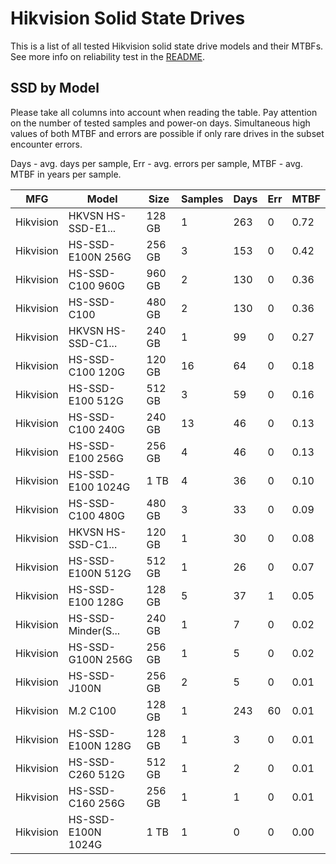 Hikvision Solid State Drives
============================

This is a list of all tested Hikvision solid state drive models and their MTBFs. See
more info on reliability test in the [README](https://github.com/linuxhw/SMART).

SSD by Model
------------

Please take all columns into account when reading the table. Pay attention on the
number of tested samples and power-on days. Simultaneous high values of both MTBF
and errors are possible if only rare drives in the subset encounter errors.

Days - avg. days per sample,
Err  - avg. errors per sample,
MTBF - avg. MTBF in years per sample.

| MFG       | Model              | Size   | Samples | Days  | Err   | MTBF |
|-----------|--------------------|--------|---------|-------|-------|------|
| Hikvision | HKVSN HS-SSD-E1... | 128 GB | 1       | 263   | 0     | 0.72   |
| Hikvision | HS-SSD-E100N 256G  | 256 GB | 3       | 153   | 0     | 0.42   |
| Hikvision | HS-SSD-C100 960G   | 960 GB | 2       | 130   | 0     | 0.36   |
| Hikvision | HS-SSD-C100        | 480 GB | 2       | 130   | 0     | 0.36   |
| Hikvision | HKVSN HS-SSD-C1... | 240 GB | 1       | 99    | 0     | 0.27   |
| Hikvision | HS-SSD-C100 120G   | 120 GB | 16      | 64    | 0     | 0.18   |
| Hikvision | HS-SSD-E100 512G   | 512 GB | 3       | 59    | 0     | 0.16   |
| Hikvision | HS-SSD-C100 240G   | 240 GB | 13      | 46    | 0     | 0.13   |
| Hikvision | HS-SSD-E100 256G   | 256 GB | 4       | 46    | 0     | 0.13   |
| Hikvision | HS-SSD-E100 1024G  | 1 TB   | 4       | 36    | 0     | 0.10   |
| Hikvision | HS-SSD-C100 480G   | 480 GB | 3       | 33    | 0     | 0.09   |
| Hikvision | HKVSN HS-SSD-C1... | 120 GB | 1       | 30    | 0     | 0.08   |
| Hikvision | HS-SSD-E100N 512G  | 512 GB | 1       | 26    | 0     | 0.07   |
| Hikvision | HS-SSD-E100 128G   | 128 GB | 5       | 37    | 1     | 0.05   |
| Hikvision | HS-SSD-Minder(S... | 240 GB | 1       | 7     | 0     | 0.02   |
| Hikvision | HS-SSD-G100N 256G  | 256 GB | 1       | 5     | 0     | 0.02   |
| Hikvision | HS-SSD-J100N       | 256 GB | 2       | 5     | 0     | 0.01   |
| Hikvision | M.2 C100           | 128 GB | 1       | 243   | 60    | 0.01   |
| Hikvision | HS-SSD-E100N 128G  | 128 GB | 1       | 3     | 0     | 0.01   |
| Hikvision | HS-SSD-C260 512G   | 512 GB | 1       | 2     | 0     | 0.01   |
| Hikvision | HS-SSD-C160 256G   | 256 GB | 1       | 1     | 0     | 0.01   |
| Hikvision | HS-SSD-E100N 1024G | 1 TB   | 1       | 0     | 0     | 0.00   |
